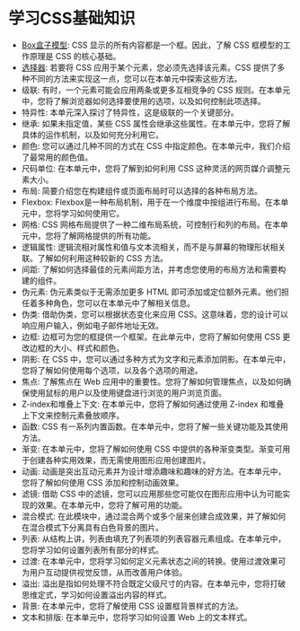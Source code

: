 # 学习CSS基础知识
* [Box盒子模型](./box_model): CSS 显示的所有内容都是一个框。因此，了解 CSS 框模型的工作原理是 CSS 的核心基础。
* [选择器](./selectors): 若要将 CSS 应用于某个元素，您必须先选择该元素。CSS 提供了多种不同的方法来实现这一点，您可以在本单元中探索这些方法。
* 级联: 有时，一个元素可能会应用两条或更多互相竞争的 CSS 规则。在本单元中，您将了解浏览器如何选择要使用的选项，以及如何控制此项选择。
* 特异性: 本单元深入探讨了特异性，这是级联的一个关键部分。
* 继承: 如果未指定值，某些 CSS 属性会继承这些属性。在本单元中，您将了解具体的运作机制，以及如何充分利用它。
* 颜色: 您可以通过几种不同的方式在 CSS 中指定颜色。在本单元中，我们介绍了最常用的颜色值。
* 尺码单位: 在本单元中，您将了解到如何利用 CSS 这种灵活的网页媒介调整元素大小。
* 布局: 简要介绍您在构建组件或页面布局时可以选择的各种布局方法。
* Flexbox: Flexbox是一种布局机制，用于在一个维度中按组进行布局。在本单元中，您将学习如何使用它。
* 网格: CSS 网格布局提供了一种二维布局系统，可控制行和列的布局。在本单元中，您将了解网格提供的所有功能。
* 逻辑属性: 逻辑流相对属性和值与文本流相关，而不是与屏幕的物理形状相关联。了解如何利用这种较新的 CSS 方法。
* 间距: 了解如何选择最佳的元素间距方法，并考虑您使用的布局方法和需要构建的组件。
* 伪元素: 伪元素类似于无需添加更多 HTML 即可添加或定位额外元素。他们担任着多种角色，您可以在本单元中了解相关信息。
* 伪类: 借助伪类，您可以根据状态变化来应用 CSS。这意味着，您的设计可以响应用户输入，例如电子邮件地址无效。
* 边框: 边框可为您的框提供一个框架。在此单元中，您将了解如何使用 CSS 更改边框的大小、样式和颜色。
* 阴影: 在 CSS 中，您可以通过多种方式为文字和元素添加阴影。在本单元中，您将了解如何使用每个选项，以及各个选项的用途。
* 焦点: 了解焦点在 Web 应用中的重要性。您将了解如何管理焦点，以及如何确保使用鼠标的用户以及使用键盘进行浏览的用户浏览页面。
* Z-index和堆叠上下文: 在本单元中，您将了解如何通过使用 Z-index 和堆叠上下文来控制元素叠放顺序。
* 函数: CSS 有一系列内置函数。在本单元中，您将了解一些关键功能及其使用方法。
* 渐变: 在本单元中，您将了解如何使用 CSS 中提供的各种渐变类型。渐变可用于创建各种实用效果，而无需使用图形应用创建图片。
* 动画: 动画是突出互动元素并为设计增添趣味和趣味的好方法。在本单元中，您将了解如何使用 CSS 添加和控制动画效果。
* 滤镜: 借助 CSS 中的滤镜，您可以应用那些您可能仅在图形应用中认为可能实现的效果。在本单元中，您将了解可用的功能。
* 混合模式: 在此模块中，通过混合两个或多个层来创建合成效果，并了解如何在混合模式下分离具有白色背景的图片。
* 列表: 从结构上讲，列表由填充了列表项的列表容器元素组成。在本单元中，您将学习如何设置列表所有部分的样式。
* 过渡: 在本单元中，您将学习如何定义元素状态之间的转换。使用过渡效果可为用户互动提供视觉反馈，从而改善用户体验。
* 溢出: 溢出是指如何处理不符合既定父级尺寸的内容。在本单元中，您将打破思维定式，学习如何设置溢出内容的样式。
* 背景: 在本单元中，您将了解使用 CSS 设置框背景样式的方法。
* 文本和排版: 在本单元中，您将学习如何设置 Web 上的文本样式。